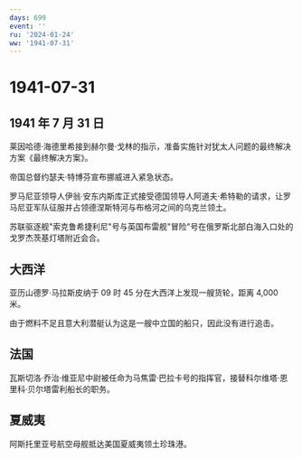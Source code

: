 ```yaml
---
days: 699
event: ''
ru: '2024-01-24'
ww: '1941-07-31'
---
```


# 1941-07-31

## 1941 年 7 月 31 日

莱因哈德·海德里希接到赫尔曼·戈林的指示，准备实施针对犹太人问题的最终解决方案《最终解决方案》。

帝国总督约瑟夫·特博芬宣布挪威进入紧急状态。

罗马尼亚领导人伊翁·安东内斯库正式接受德国领导人阿道夫·希特勒的请求，让罗马尼亚军队征服并占领德涅斯特河与布格河之间的乌克兰领土。

苏联驱逐舰"索克鲁希捷利尼"号与英国布雷舰"冒险"号在俄罗斯北部白海入口处的戈罗杰茨基灯塔附近会合。

## 大西洋

亚历山德罗·马拉斯皮纳于 09 时 45 分在大西洋上发现一艘货轮，距离 4,000
米。

由于燃料不足且意大利潜艇认为这是一艘中立国的船只，因此没有进行追击。

## 法国

瓦斯切洛·乔治·维亚尼中尉被任命为马焦雷·巴拉卡号的指挥官，接替科尔维塔·恩里科·贝尔塔雷利船长的职务。

## 夏威夷

阿斯托里亚号航空母舰抵达美国夏威夷领土珍珠港。